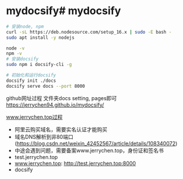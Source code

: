 # mydocsify# mydocsify


```bash
# 安装node, npm
curl -sL https://deb.nodesource.com/setup_16.x | sudo -E bash -
sudo apt install -y nodejs

node -v
npm -v
# 安装docsify
sudo npm i docsify-cli -g
```

```bash
# 初始化和运行docsify
docsify init ./docs
docsify serve docs --port 8000
```

github网址过程
文件夹docs
setting, pages即可
https://jerrychen94.github.io/mydocsify/


www.jerrychen.top过程
- 阿里云购买域名，需要实名认证才能购买
- 域名DNS解析到非80端口(https://blog.csdn.net/weixin_42452567/article/details/108340072)
 - 中途会遇到问题，需要备案www.jerrychen.top，身份证和签名书
 - test.jerrychen.top
 - www.jerrychen.top: http://test.jerrychen.top:8000
- docsify
 